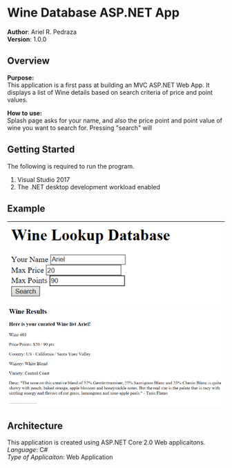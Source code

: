 # Wine Database ASP.NET App

**Author**: Ariel R. Pedraza <br />
**Version**: 1.0.0

## Overview
<b>Purpose:</b><br />
This application is a first pass at building an MVC ASP.NET Web App. It displays a list of Wine details based on search criteria of price and point values.

<b>How to use:</b><br />
Splash page asks for your name, and also the price point and point value of wine you want to search for. Pressing "search" will 

## Getting Started
The following is required to run the program.
1. Visual Studio 2017 
2. The .NET desktop development workload enabled 

## Example

![Index Page](Index.png)
![Results Page](Results.png)

## Architecture
This application is created using ASP.NET Core 2.0 Web applicaitons. <br />
*Language*: C# <br />
*Type of Applicaiton*: Web Application <br />